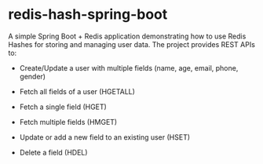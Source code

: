 # redis-hash-spring-boot
A simple Spring Boot + Redis application demonstrating how to use Redis Hashes for storing and managing user data.
The project provides REST APIs to:

- Create/Update a user with multiple fields (name, age, email, phone, gender)

- Fetch all fields of a user (HGETALL)

- Fetch a single field (HGET)

- Fetch multiple fields (HMGET)

- Update or add a new field to an existing user (HSET)

- Delete a field (HDEL)
